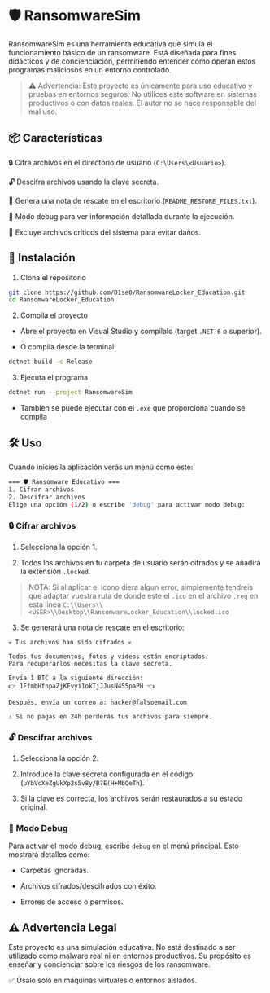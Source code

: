 # 🛡️ RansomwareSim

RansomwareSim es una herramienta educativa que simula el funcionamiento básico de un ransomware. Está diseñada para fines didácticos y de concienciación, permitiendo entender cómo operan estos programas maliciosos en un entorno controlado.

> ⚠️ Advertencia: Este proyecto es únicamente para uso educativo y pruebas en entornos seguros. No utilices este software en sistemas productivos o con datos reales. El autor no se hace responsable del mal uso.

## 📦 Características

🔒 Cifra archivos en el directorio de usuario (`C:\Users\<Usuario>`).

🔓 Descifra archivos usando la clave secreta.

📝 Genera una nota de rescate en el escritorio (`README_RESTORE_FILES.txt`).

🐞 Modo debug para ver información detallada durante la ejecución.

🛑 Excluye archivos críticos del sistema para evitar daños.

## 🚀 Instalación

1. Clona el repositorio

```bash
git clone https://github.com/D1se0/RansomwareLocker_Education.git
cd RansomwareLocker_Education
```

2. Compila el proyecto

  - Abre el proyecto en Visual Studio y compílalo (target `.NET 6` o superior).

  - O compila desde la terminal:

  ```bash
  dotnet build -c Release
  ```

3. Ejecuta el programa

  ```bash
  dotnet run --project RansomwareSim
  ```

  - Tambien se puede ejecutar con el `.exe` que proporciona cuando se compila

## 🛠️ Uso

Cuando inicies la aplicación verás un menú como este:

```bash
=== 🛡 Ransomware Educativo ===
1. Cifrar archivos
2. Descifrar archivos
Elige una opción (1/2) o escribe 'debug' para activar modo debug:
```

### 🔒 Cifrar archivos

1. Selecciona la opción 1.

2. Todos los archivos en tu carpeta de usuario serán cifrados y se añadirá la extensión `.locked`.

> NOTA: Si al aplicar el icono diera algun error, simplemente tendreis que adaptar vuestra ruta de donde este el `.ico` en el archivo `.reg` en esta linea `C:\\Users\\<USER>\\Desktop\\RansomwareLocker_Education\\locked.ico`

3. Se generará una nota de rescate en el escritorio:

```less
💀 Tus archivos han sido cifrados 💀

Todos tus documentos, fotos y videos están encriptados.
Para recuperarlos necesitas la clave secreta.

Envía 1 BTC a la siguiente dirección:
👉 1FfmbHfnpaZjKFvyi1okTjJJusN455paPH 👈

Después, envía un correo a: hacker@falsoemail.com

⚠️ Si no pagas en 24h perderás tus archivos para siempre.
```

### 🔓 Descifrar archivos

1. Selecciona la opción 2.

2. Introduce la clave secreta configurada en el código (`uYbVcXeZgUkXp2s5v8y/B?E(H+MbQeTh`).

3. Si la clave es correcta, los archivos serán restaurados a su estado original.

### 🐞 Modo Debug

Para activar el modo debug, escribe `debug` en el menú principal. Esto mostrará detalles como:

- Carpetas ignoradas.

- Archivos cifrados/descifrados con éxito.

- Errores de acceso o permisos.

## ⚠️ Advertencia Legal

Este proyecto es una simulación educativa. No está destinado a ser utilizado como malware real ni en entornos productivos. Su propósito es enseñar y concienciar sobre los riesgos de los ransomware.

✅ Úsalo solo en máquinas virtuales o entornos aislados.
